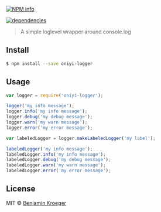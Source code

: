 [![NPM info](https://nodei.co/npm/oniyi-limiter.png?downloads=true)](https://nodei.co/npm/oniyi-limiter.png?downloads=true)

[![dependencies](https://david-dm.org/benkroeger/oniyi-limiter.png)](https://david-dm.org/benkroeger/oniyi-limiter.png)

> A simple loglevel wrapper around console.log


## Install

```sh
$ npm install --save oniyi-logger
```


## Usage

```js
var logger = require('oniyi-logger');

logger('my info message');
logger.info('my info message');
logger.debug('my debug message');
logger.warn('my warn message');
logger.error('my error message');

var labeledLogger = logger.makeLabeledLogger('my label');

labeledLogger('my info message');
labeledLogger.info('my info message');
labeledLogger.debug('my debug message');
labeledLogger.warn('my warn message');
labeledLogger.error('my error message');

```


## License

MIT © [Benjamin Kroeger]()


[npm-image]: https://badge.fury.io/js/oniyi-logger.svg
[npm-url]: https://npmjs.org/package/oniyi-logger
[travis-image]: https://travis-ci.org/benkroeger/oniyi-logger.svg?branch=master
[travis-url]: https://travis-ci.org/benkroeger/oniyi-logger
[daviddm-image]: https://david-dm.org/benkroeger/oniyi-logger.svg?theme=shields.io
[daviddm-url]: https://david-dm.org/benkroeger/oniyi-logger
